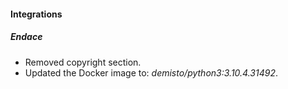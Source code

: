 
#### Integrations
##### Endace
- Removed copyright section.
- Updated the Docker image to: *demisto/python3:3.10.4.31492*.
